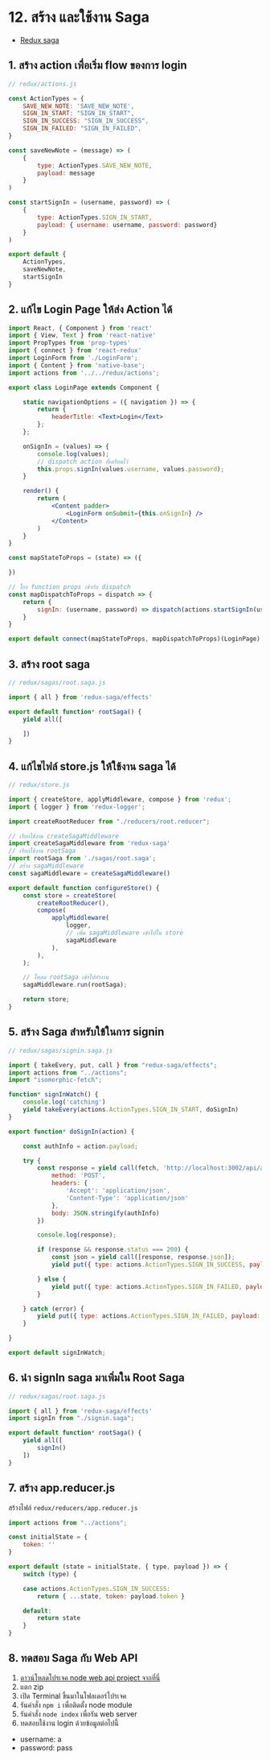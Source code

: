 # 12. สร้าง และใช้งาน Saga

- [Redux saga](https://github.com/redux-saga/redux-saga)

## 1. สร้าง action เพื่อเริ่ม flow ของการ login

```js
// redux/actions.js

const ActionTypes = {
    SAVE_NEW_NOTE: 'SAVE_NEW_NOTE',
    SIGN_IN_START: "SIGN_IN_START",
    SIGN_IN_SUCCESS: "SIGN_IN_SUCCESS",
    SIGN_IN_FAILED: "SIGN_IN_FAILED",
}

const saveNewNote = (message) => (
    {
        type: ActionTypes.SAVE_NEW_NOTE,
        payload: message
    }
)

const startSignIn = (username, password) => (
    {
        type: ActionTypes.SIGN_IN_START,
        payload: { username: username, password: password}
    }
)

export default {
    ActionTypes,
    saveNewNote,
    startSignIn
}

```

## 2. แก้ไข Login Page ให้ส่ง Action ได้ 

```jsx
import React, { Component } from 'react'
import { View, Text } from 'react-native'
import PropTypes from 'prop-types'
import { connect } from 'react-redux'
import LoginForm from './LoginForm';
import { Content } from 'native-base';
import actions from '../../redux/actions';

export class LoginPage extends Component {

    static navigationOptions = ({ navigation }) => {
        return {
            headerTitle: <Text>Login</Text>
        };
    };

    onSignIn = (values) => {
        console.log(values);
        // dispatch action ที่เตรียมไว้
        this.props.signIn(values.username, values.password);
    }

    render() {
        return (
            <Content padder>
                <LoginForm onSubmit={this.onSignIn} />
            </Content>
        )
    }
}

const mapStateToProps = (state) => ({

})

// โยง function props เข้ากับ dispatch
const mapDispatchToProps = dispatch => {
    return {
        signIn: (username, password) => dispatch(actions.startSignIn(username,password))
    }
}

export default connect(mapStateToProps, mapDispatchToProps)(LoginPage)

```

## 3. สร้าง root saga

```js
// redux/sagas/root.saga.js

import { all } from 'redux-saga/effects'

export default function* rootSaga() {
    yield all([

    ])
} 

```

## 4. แก้ไขไฟล์​ store.js ให้ใช้งาน saga ได้ 

```js
// redux/store.js

import { createStore, applyMiddleware, compose } from 'redux';
import { logger } from 'redux-logger';

import createRootReducer from "./reducers/root.reducer";

// เรียกใช้งาน createSagaMiddleware
import createSagaMiddleware from 'redux-saga'
// เรียกใช้งาน rootSaga
import rootSaga from './sagas/root.saga';
// สร้าง sagaMiddleware
const sagaMiddleware = createSagaMiddleware()

export default function configureStore() {
    const store = createStore(
        createRootReducer(),
        compose(
            applyMiddleware(
                logger,
                // เพิ่ม sagaMiddleware เข้าไปใน store
                sagaMiddleware
            ),
        ),
    );

    // โหลด rootSaga เข้าไปทำงาน
    sagaMiddleware.run(rootSaga);

    return store;
}
```

## 5. สร้าง Saga สำหรับใข้ในการ signin

```js
// redux/sagas/signin.saga.js

import { takeEvery, put, call } from "redux-saga/effects";
import actions from "../actions";
import "isomorphic-fetch";

function* signInWatch() {
    console.log('catching')
    yield takeEvery(actions.ActionTypes.SIGN_IN_START, doSignIn)
}

export function* doSignIn(action) {

    const authInfo = action.payload;

    try {
        const response = yield call(fetch, 'http://localhost:3002/api/auth/signin', {
            method: 'POST',
            headers: {
                'Accept': 'application/json',
                'Content-Type': 'application/json'
            },
            body: JSON.stringify(authInfo)
        })

        console.log(response);

        if (response && response.status === 200) {
            const json = yield call([response, response.json]);
            yield put({ type: actions.ActionTypes.SIGN_IN_SUCCESS, payload: json });

        } else {
            yield put({ type: actions.ActionTypes.SIGN_IN_FAILED, payload: result });
        }

    } catch (error) {
        yield put({ type: actions.ActionTypes.SIGN_IN_FAILED, payload: error });
    }

}

export default signInWatch; 
```

## 6. นำ signIn saga มาเพิ่มใน Root Saga 

```js
// redux/sagas/root.saga.js

import { all } from 'redux-saga/effects'
import signIn from "./signin.saga";

export default function* rootSaga() {
    yield all([
        signIn()
    ])
} 
```

## 7. สร้าง app.reducer.js 

สร้างไฟล์ `redux/reducers/app.reducer.js`

```js
import actions from "../actions";

const initialState = {
    token: ''
}

export default (state = initialState, { type, payload }) => {
    switch (type) {

    case actions.ActionTypes.SIGN_IN_SUCCESS:
        return { ...state, token: payload.token }

    default:
        return state
    }
}

```

## 8. ทดสอบ Saga กับ Web API

1. [ดาวน์โหลดโปรเจค node web api project จากที่นี่](https://www.dropbox.com/s/bglkcul22zu4rnv/web-api-branch-service.zip?dl=0)
2. แตก zip 
3. เปิด Terminal ขึ้นมาในโฟลเดอร์โปรเจค
4. รันคำสั่ง `npm i` เพื่อติดตั้ง node module
5. รันคำสั่ง `node index` เพื่อรัน web server
6. ทดสอบใช้งาน login ด้วยข้อมูลต่อไปนี้

- username: a
- password: pass
